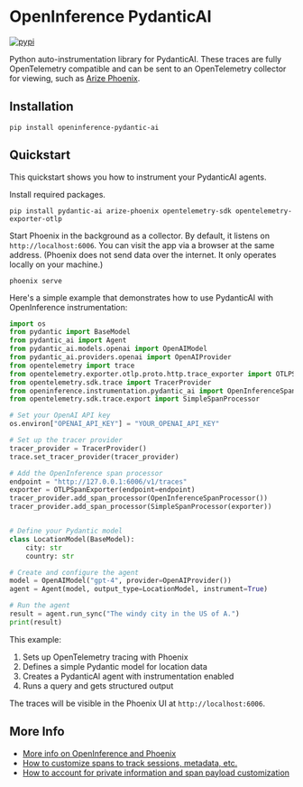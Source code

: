 # OpenInference PydanticAI

[![pypi](https://badge.fury.io/py/openinference-instrumentation-pydantic-ai.svg)](https://pypi.org/project/openinference-instrumentation-pydantic-ai/)

Python auto-instrumentation library for PydanticAI. These traces are fully OpenTelemetry compatible and can be sent to an OpenTelemetry collector for viewing, such as [Arize Phoenix](https://github.com/Arize-ai/phoenix).

## Installation

```shell
pip install openinference-pydantic-ai
```

## Quickstart

This quickstart shows you how to instrument your PydanticAI agents.

Install required packages.

```shell
pip install pydantic-ai arize-phoenix opentelemetry-sdk opentelemetry-exporter-otlp
```

Start Phoenix in the background as a collector. By default, it listens on `http://localhost:6006`. You can visit the app via a browser at the same address. (Phoenix does not send data over the internet. It only operates locally on your machine.)

```shell
phoenix serve
```

Here's a simple example that demonstrates how to use PydanticAI with OpenInference instrumentation:

```python
import os
from pydantic import BaseModel
from pydantic_ai import Agent
from pydantic_ai.models.openai import OpenAIModel
from pydantic_ai.providers.openai import OpenAIProvider
from opentelemetry import trace
from opentelemetry.exporter.otlp.proto.http.trace_exporter import OTLPSpanExporter
from opentelemetry.sdk.trace import TracerProvider
from openinference.instrumentation.pydantic_ai import OpenInferenceSpanProcessor
from opentelemetry.sdk.trace.export import SimpleSpanProcessor

# Set your OpenAI API key
os.environ["OPENAI_API_KEY"] = "YOUR_OPENAI_API_KEY"

# Set up the tracer provider
tracer_provider = TracerProvider()
trace.set_tracer_provider(tracer_provider)

# Add the OpenInference span processor
endpoint = "http://127.0.0.1:6006/v1/traces"
exporter = OTLPSpanExporter(endpoint=endpoint)
tracer_provider.add_span_processor(OpenInferenceSpanProcessor())
tracer_provider.add_span_processor(SimpleSpanProcessor(exporter))


# Define your Pydantic model
class LocationModel(BaseModel):
    city: str
    country: str

# Create and configure the agent
model = OpenAIModel("gpt-4", provider=OpenAIProvider())
agent = Agent(model, output_type=LocationModel, instrument=True)

# Run the agent
result = agent.run_sync("The windy city in the US of A.")
print(result)
```

This example:

1. Sets up OpenTelemetry tracing with Phoenix
2. Defines a simple Pydantic model for location data
3. Creates a PydanticAI agent with instrumentation enabled
4. Runs a query and gets structured output

The traces will be visible in the Phoenix UI at `http://localhost:6006`.

## More Info

-   [More info on OpenInference and Phoenix](https://docs.arize.com/phoenix)
-   [How to customize spans to track sessions, metadata, etc.](https://github.com/Arize-ai/openinference/tree/main/python/openinference-instrumentation#customizing-spans)
-   [How to account for private information and span payload customization](https://github.com/Arize-ai/openinference/tree/main/python/openinference-instrumentation#tracing-configuration)

